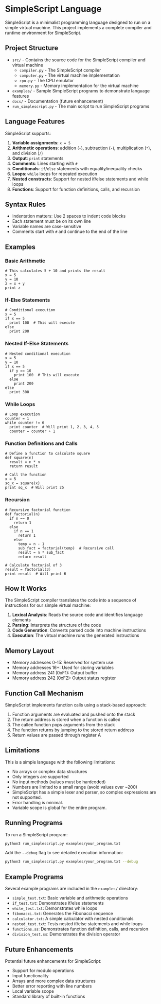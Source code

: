 # SimpleScript Language

SimpleScript is a minimalist programming language designed to run on a simple virtual machine. This project implements a complete compiler and runtime environment for SimpleScript.

## Project Structure

- `src/` - Contains the source code for the SimpleScript compiler and virtual machine
  - `compiler.py` - The SimpleScript compiler
  - `computer.py` - The virtual machine implementation
  - `cpu.py` - The CPU emulator
  - `memory.py` - Memory implementation for the virtual machine
- `examples/` - Sample SimpleScript programs to demonstrate language features
- `docs/` - Documentation (future enhancement)
- `run_simplescript.py` - The main script to run SimpleScript programs

## Language Features

SimpleScript supports:

1. **Variable assignments**: `x = 5`
2. **Arithmetic operations**: addition (`+`), subtraction (`-`), multiplication (`*`), and division (`/`)
3. **Output**: `print` statements
4. **Comments**: Lines starting with `#`
5. **Conditionals**: `if`/`else` statements with equality/inequality checks
6. **Loops**: `while` loops for repeated execution
7. **Nested constructs**: Support for nested if/else statements and while loops
8. **Functions**: Support for function definitions, calls, and recursion

## Syntax Rules

- Indentation matters: Use 2 spaces to indent code blocks
- Each statement must be on its own line
- Variable names are case-sensitive
- Comments start with `#` and continue to the end of the line

## Examples

### Basic Arithmetic
```
# This calculates 5 + 10 and prints the result
x = 5
y = 10
z = x + y
print z
```

### If-Else Statements
```
# Conditional execution
x = 5
if x == 5
  print 100  # This will execute
else
  print 200
```

### Nested If-Else Statements
```
# Nested conditional execution
x = 5
y = 10
if x == 5
  if y == 10
    print 100  # This will execute
  else
    print 200
else
  print 300
```

### While Loops
```
# Loop execution
counter = 1
while counter != 6
  print counter  # Will print 1, 2, 3, 4, 5
  counter = counter + 1
```

### Function Definitions and Calls
```
# Define a function to calculate square
def square(n)
  result = n * n
  return result

# Call the function
x = 5
sq_x = square(x)
print sq_x  # Will print 25
```

### Recursion
```
# Recursive factorial function
def factorial(n)
  if n == 0
    return 1
  else
    if n == 1
      return 1
    else
      temp = n - 1
      sub_fact = factorial(temp)  # Recursive call
      result = n * sub_fact
      return result

# Calculate factorial of 3
result = factorial(3)
print result  # Will print 6
```

## How It Works

The SimpleScript compiler translates the code into a sequence of instructions for our simple virtual machine:

1. **Lexical Analysis**: Reads the source code and identifies language elements
2. **Parsing**: Interprets the structure of the code
3. **Code Generation**: Converts parsed code into machine instructions
4. **Execution**: The virtual machine runs the generated instructions

## Memory Layout

- Memory addresses 0-15: Reserved for system use
- Memory addresses 16+: Used for storing variables
- Memory address 241 (0xF1): Output buffer
- Memory address 242 (0xF2): Output status register

## Function Call Mechanism

SimpleScript implements function calls using a stack-based approach:

1. Function arguments are evaluated and pushed onto the stack
2. The return address is stored when a function is called
3. The callee function pops arguments from the stack
4. The function returns by jumping to the stored return address
5. Return values are passed through register A

## Limitations

This is a simple language with the following limitations:

- No arrays or complex data structures
- Only integers are supported
- No input methods (values must be hardcoded)
- Numbers are limited to a small range (avoid values over ~200)
- SimpleScript has a simple lexer and parser, so complex expressions are not supported.
- Error handling is minimal.
- Variable scope is global for the entire program.

## Running Programs

To run a SimpleScript program:

```bash
python3 run_simplescript.py examples/your_program.txt
```

Add the `--debug` flag to see detailed execution information:

```bash
python3 run_simplescript.py examples/your_program.txt --debug
```

## Example Programs

Several example programs are included in the `examples/` directory:

- `simple_test.txt`: Basic variable and arithmetic operations
- `if_test.txt`: Demonstrates if/else statements
- `while_test.txt`: Demonstrates while loops
- `fibonacci.txt`: Generates the Fibonacci sequence
- `calculator.txt`: A simple calculator with nested conditionals
- `nested_test.txt`: Tests nested if/else statements and while loops
- `functions.ss`: Demonstrates function definition, calls, and recursion
- `division_test.ss`: Demonstrates the division operator

## Future Enhancements

Potential future enhancements for SimpleScript:
- Support for modulo operations 
- Input functionality
- Arrays and more complex data structures
- Better error reporting with line numbers
- Local variable scope
- Standard library of built-in functions 